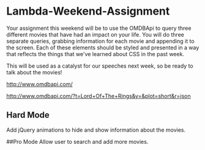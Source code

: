 # Lambda-Weekend-Assignment

Your assignment this weekend will be to use the OMDBApi to query three different movies that have had an impact on your life. You will do three separate queries, grabbing information for each movie and appending it to the screen. Each of these elements should be styled and presented in a way that reflects the things that we've learned about CSS in the past week.

This will be used as a catalyst for our speeches next week, so be ready to talk about the movies!

http://www.omdbapi.com/

http://www.omdbapi.com/?t=Lord+Of+The+Rings&y=&plot=short&r=json

## Hard Mode
Add jQuery animations to hide and show information about the movies.

##Pro Mode
Allow user to search and add more movies.
